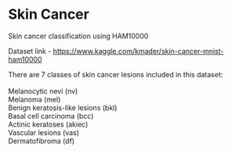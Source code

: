 # Skin Cancer
Skin cancer classification using HAM10000

Dataset link - https://www.kaggle.com/kmader/skin-cancer-mnist-ham10000

There are 7 classes of skin cancer lesions included in this dataset:<br><br>
Melanocytic nevi (nv)<br>
Melanoma (mel)<br>
Benign keratosis-like lesions (bkl)<br>
Basal cell carcinoma (bcc) <br>
Actinic keratoses (akiec)<br>
Vascular lesions (vas)<br>
Dermatofibroma (df)
